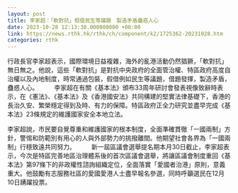 ```yaml
---
layout: post
title: 李家超：「軟對抗」假借民生等議題　製造矛盾蠱惑人心
date: 2023-10-28 12:13:38.000000000 +08:00
link: https://news.rthk.hk/rthk/ch/component/k2/1725362-20231028.htm
categories: rthk
---
```


行政長官李家超表示，國際環境日益複雜，海外的亂港活動仍然猖獗，「軟對抗」無日無之。他說，這些「軟對抗」是對抗中央政府的全面管治權、特區政府高度自治權以及內地制度，時常通過包裝，假借例如民生等議題，借題發揮，製造矛盾，蠱惑人心。
　　 
李家超在有關《基本法》頒布33周年研討會發表視像致辭時表示，在《憲法》、《基本法》及《香港國安法》共同構建的堅實法律基礎下，香港的長治久安、繁榮穩定得到及時、有力的保障。特區政府正全力研究並盡早完成《基本法》23條規定的維護國家安全本地立法。

李家超說，市民要自覺尊重和維護國家的根本制度，全面準確貫徹「一國兩制」方針，警惕和防範別有用心的人與外部勢力的挑撥離間。他期望社會各界為「一國兩制」行穩致遠共同努力。
　　 
新一屆區議會選舉提名期本月30日截止，李家超表示，今次是特區完善地區治理體系後的首次區議會選舉，將讓區議會制度重回《基本法》第97條下的非政權性諮詢組織定位，全面落實「愛國者治港」原則，意義重大。他鼓勵有志服務社區的愛國愛港人士盡早報名參選，同時呼籲選民在12月10日踴躍投票。
